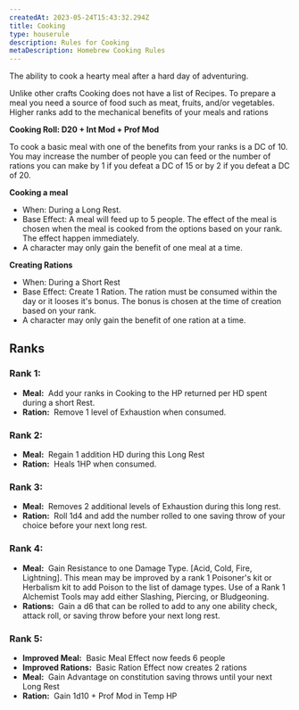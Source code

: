 ```yaml
---
createdAt: 2023-05-24T15:43:32.294Z
title: Cooking
type: houserule
description: Rules for Cooking
metaDescription: Homebrew Cooking Rules
---
```

The ability to cook a hearty meal after a hard day of adventuring.

Unlike other crafts Cooking does not have a list of Recipes. To prepare a meal you need a source of food such as meat, fruits, and/or vegetables. Higher ranks add to the mechanical benefits of your meals and rations

**Cooking Roll: D20 + Int Mod + Prof Mod**

To cook a basic meal with one of the benefits from your ranks is a DC of 10. You may increase the number of people you can feed or the number of rations you can make by 1 if you defeat a DC of 15 or by 2 if you defeat a DC of 20.

**Cooking a meal**

* When: During a Long Rest.
* Base Effect: A meal will feed up to 5 people. The effect of the meal is chosen when the meal is cooked from the options based on your rank. The effect happen immediately.
* A character may only gain the benefit of one meal at a time.

**Creating Rations**

* When: During a Short Rest
* Base Effect: Create 1 Ration. The ration must be consumed within the day or it looses it's bonus. The bonus is chosen at the time of creation based on your rank.
* A character may only gain the benefit of one ration at a time.

## Ranks

### Rank 1:

* **Meal:**  Add your ranks in Cooking to the HP returned per HD spent during a short Rest.
* **Ration:**  Remove 1 level of Exhaustion when consumed.

### Rank 2:

* **Meal:**  Regain 1 addition HD during this Long Rest
* **Ration:**  Heals 1HP when consumed.

### Rank 3:

* **Meal:**  Removes 2 additional levels of Exhaustion during this long rest.
* **Ration:**  Roll 1d4 and add the number rolled to one saving throw of your choice before your next long rest.

### Rank 4:

* **Meal:**  Gain Resistance to one Damage Type. \[Acid, Cold, Fire, Lightning]. This mean may be improved by a rank 1 Poisoner's kit or Herbalism kit to add Poison to the list of damage types. Use of a Rank 1 Alchemist Tools may add either Slashing, Piercing, or Bludgeoning.
* **Rations:**  Gain a d6 that can be rolled to add to any one ability check, attack roll, or saving throw before your next long rest.

### Rank 5:

* **Improved Meal:**  Basic Meal Effect now feeds 6 people
* **Improved Rations:**  Basic Ration Effect now creates 2 rations
* **Meal:**  Gain Advantage on constitution saving throws until your next Long Rest
* **Ration:**  Gain 1d10 + Prof Mod in Temp HP